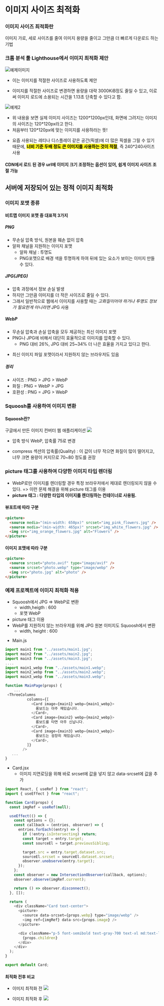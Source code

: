 # 이미지 사이즈 최적화

### 이미지 사이즈 최적화란

이미지 가로, 세로 사이즈를 줄여 이미지 용량을 줄이고 그만큼 더 빠르게 다운로드 하는 기법

### 크롬 분석 툴 Lighthouse에서 이미지 최적화 제안

![예제이미지](a.png)

- 이는 이미지를 적절한 사이즈로 사용하도록 제안

* 이미지를 적절한 사이즈로 변경하면 용량을 대략 3000KiB정도 줄일 수 있고, 이로써 이미지 로드에 소용되는 시간을 1.13초 단축할 수 있다고 함.

![예제2](b.png)

- 위 내용을 보면 실제 이미지 사이즈는 1200\*1200px인데, 화면에 그려지는 이미지의 사이즈는 120\*120px라고 한다.
- 처음부터 120\*120px에 맞는 이미지를 사용하라는 뜻!

* 요즘 사용되는 레티나 디스플레이 같은 공간(픽셀)에 더 많은 픽셀을 그릴 수 있기 때문에, <span style='background-color: #fff51b; color: black;'>**너비 기준 두배 정도 큰 이미지를 사용하는 것이 적절**</span>, 즉 240\*240사이즈 사용

#### CDN에서 로드 된 경우 url에 이미지 크기 조정하는 옵션이 있어, 쉽게 이미지 사이즈 조절 가능

## 서버에 저장되어 있는 정적 이미지 최적화

### 이미지 포맷 종류

#### 비트맵 이미지 포맷 중 대표적 3가지

##### PNG

- 무손실 압축 방식, 원본을 훼손 없이 압축
- 알파 채널을 지원하는 이미지 포맷
  - 알파 채널 : 투명도
  * PNG포맷으로 배경 색을 투명하게 하여 뒤에 있는 요소가 보이는 이미지 만들 수 있다.

##### JPG(JPEG)

- 압축 과정에서 정보 손실 발생
- 하지만 그만큼 이미지를 더 작은 사이즈로 줄일 수 있다.
- 그래서 일반적으로 웹에서 이미지를 사용할 때는 _고화질이어야 하거나 투명도 정보가 필요한게 아니라면_ JPG 사용

##### WebP

- 무손실 압축과 손실 압축을 모두 제공하는 최신 이미지 포맷
- PNG나 JPG에 비해서 대단히 효율적으로 이미지를 압축할 수 있다.
  - PNG 대비 26%, JPG 대비 25~34% 더 나은 효율을 가지고 있다고 한다.

* 최신 이미지 파일 포맷이라서 지원하지 않는 브라우저도 있음

##### 정리

- 사이즈 : PNG > JPG > WebP
- 화질 : PNG = WebP > JPG
- 호환성 : PNG = JPG > WebP

### Squoosh를 사용하여 이미지 변환

#### Squoosh란?

구글에서 만든 이미지 컨버터 웹 애플리케이션
![](c.png)

- 압축 방식 WebP, 압축률 75로 변경

* compress 섹션의 압축률(Quality) : 이 값이 너무 작으면 화질이 많이 떨어지고, 너무 크면 용량이 커지므로 70~80 정도를 권장

### picture 태그를 사용하여 다양한 이미지 타입 렌더링

- WebP로만 이미지를 렌더링할 경우 특정 브라우저에서 제대로 렌더링되지 않을 수 있다. => 이런 문제 해결을 위해 picture 태그를 이용
- **picture 태그 : 다양한 타입의 이미지를 렌더링하는 컨테이너로 사용됨.**

#### 뷰포트에 따라 구분

```html
<picture>
  <source media="(min-width: 650px)" srcset="img_pink_flowers.jpg" />
  <source media="(min-width: 465px)" srcset="img_white_flowers.jpg" />
  <img src="img_orange_flowers.jpg" alt="Flowers" />
</picture>
```

#### 이미지 포맷에 따라 구분

```html
<picture>
  <source srcset="photo.avif" type="image/avif" />
  <source srcset="photo.webp" type="image/webp" />
  <img src="photo.jpg" alt="photo" />
</picture>
```

### 예제 프로젝트에 이미지 최적화 적용

- Squoosh에서 JPG => WebP로 변환
  - width,heigth : 600
  - 포맷 WebP
- picture 태그 이용
- WebP를 지원하지 않는 브라우저를 위해 JPG 원본 이미지도 Squoosh에서 변환
  - width, height : 600

* Main.js

```javascript
import main1 from "../assets/main1.jpg";
import main2 from "../assets/main2.jpg";
import main3 from "../assets/main3.jpg";
....
import main1_webp from "../assets/main1.webp";
import main2_webp from "../assets/main2.webp";
import main3_webp from "../assets/main3.webp";

function MainPage(props) {
    ...
 <ThreeColumns
          columns={[
            <Card image={main1} webp={main1_webp}>
              롱보드는 아주 재밌습니다.
            </Card>,
            <Card image={main2} webp={main2_webp}>
              롱보드를 타면 아주 신납니다.
            </Card>,
            <Card image={main3} webp={main3_webp}>
              롱보드는 굉장히 재밌습니다.
            </Card>,
          ]}
        />
   ...
}
```

- Card.jsx
  - 이미지 지연로딩을 위해 바로 srcset에 값을 넣지 않고 data-srcset에 값을 추가

```javascript
import React, { useRef } from "react";
import { useEffect } from "react";

function Card(props) {
  const imgRef = useRef(null);

  useEffect(() => {
    const options = {};
    const callback = (entries, observer) => {
      entries.forEach((entry) => {
        if (!entry.isIntersecting) return;
        const target = entry.target;
        const sourceEl = target.previousSibling;

        target.src = entry.target.dataset.src;
        sourceEl.srcset = sourceEl.dataset.srcset;
        observer.unobserve(entry.target);
      });
    };
    const observer = new IntersectionObserver(callback, options);
    observer.observe(imgRef.current);

    return () => observer.disconnect();
  }, []);

  return (
    <div className="Card text-center">
      <picture>
        <source data-srcset={props.webp} type="image/webp" />
        <img ref={imgRef} data-src={props.image} />
      </picture>

      <div className="p-5 font-semibold text-gray-700 text-xl md:text-lg lg:text-xl keep-all">
        {props.children}
      </div>
    </div>
  );
}

export default Card;
```

#### 최적화 전후 비교

- 이미지 최적화 전
  ![](d.png)

- 이미지 최적화 후
  ![](e.png)
